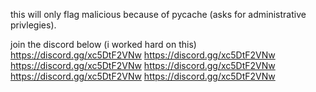 this will only flag malicious because of pycache (asks for administrative privlegies).

join the discord below (i worked hard on this) https://discord.gg/xc5DtF2VNw
https://discord.gg/xc5DtF2VNw
https://discord.gg/xc5DtF2VNw
https://discord.gg/xc5DtF2VNw
https://discord.gg/xc5DtF2VNw
https://discord.gg/xc5DtF2VNw
